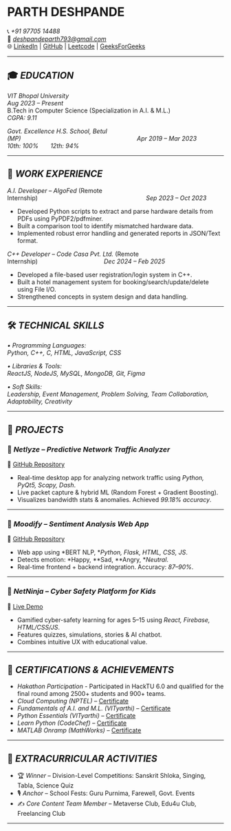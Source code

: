 # PARTH DESHPANDE

📞 *+91 97705 14488*  
📧 *deshpandeparth793@gmail.com*  
🌐 [LinkedIn](https://www.linkedin.com/in/parth-deshpande-93578027b/) | [GitHub](https://github.com/Parth-bot-crypto26/) | [Leetcode](https://leetcode.com/u/parth-bot-crypto-26/) | [GeeksForGeeks](https://www.geeksforgeeks.org/user/parth23bt7uq/)

---

## 🎓 *EDUCATION*

*VIT Bhopal University*                         *Aug 2023 – Present*  
B.Tech in Computer Science (Specialization in A.I. & M.L.)  
*CGPA: 9.11*

*Govt. Excellence H.S. School, Betul (MP)*                    *Apr 2019 – Mar 2023*  
*10th: 100%  12th: 94%*

---

## 💼 *WORK EXPERIENCE*

*A.I. Developer – AlgoFed* (Remote Internship)                  *Sep 2023 – Oct 2023*  
- Developed Python scripts to extract and parse hardware details from PDFs using PyPDF2/pdfminer.  
- Built a comparison tool to identify mismatched hardware data.  
- Implemented robust error handling and generated reports in JSON/Text format.

*C++ Developer – Code Casa Pvt. Ltd.* (Remote Internship)           *Dec 2024 – Feb 2025*  
- Developed a file-based user registration/login system in C++.  
- Built a hotel management system for booking/search/update/delete using File I/O.  
- Strengthened concepts in system design and data handling.

---

## 🛠 *TECHNICAL SKILLS*

*• Programming Languages:*  
*Python, C++, C, HTML, JavaScript, CSS*

*• Libraries & Tools:*  
*ReactJS, NodeJS, MySQL, MongoDB, Git, Figma*

*• Soft Skills:*  
*Leadership, Event Management, Problem Solving, Team Collaboration, Adaptability, Creativity*

---

## 🚀 *PROJECTS*

### 🎯 *Netlyze – Predictive Network Traffic Analyzer*  
🔗 [GitHub Repository](https://github.com/Netlyze/Netlyze)  
- Real-time desktop app for analyzing network traffic using *Python, PyQt5, Scapy, Dash*.  
- Live packet capture & hybrid ML (Random Forest + Gradient Boosting).  
- Visualizes bandwidth stats & anomalies. Achieved *99.18% accuracy*.

---

### 🎯 *Moodify – Sentiment Analysis Web App*  
🔗 [GitHub Repository](https://github.com/Parth-bot-crypto26/Moodify)  
- Web app using *BERT NLP, **Python, Flask, HTML, CSS, JS*.  
- Detects emotion: *Happy, **Sad, **Angry, **Neutral*.  
- Real-time frontend + backend integration. Accuracy: *87–90%*.

---

### 🎯 *NetNinja – Cyber Safety Platform for Kids*  
🔗 [Live Demo](https://netninja-admin.web.app/)  
- Gamified cyber-safety learning for ages 5–15 using *React, Firebase, HTML/CSS/JS*.  
- Features quizzes, simulations, stories & AI chatbot.  
- Combines intuitive UX with educational value.

---

## 🏅 *CERTIFICATIONS & ACHIEVEMENTS*

- *Hakathon Participation* - Participated in HackTU 6.0 and qualified for the final round among 2500+ students and 900+ teams.
- *Cloud Computing (NPTEL)* – [Certificate](https://www.linkedin.com/in/parth-deshpande-93578027b/details/certifications/1718858964321/)  
- *Fundamentals of A.I. and M.L. (VITyarthi)* – [Certificate](https://www.linkedin.com/in/parth-deshpande-93578027b/details/certifications/1718858867590/)  
- *Python Essentials (VITyarthi)* – [Certificate](https://www.linkedin.com/in/parth-deshpande-93578027b/details/certifications/1718857964550/)  
- *Learn Python (CodeChef)* – [Certificate](https://www.linkedin.com/in/parth-deshpande-93578027b/details/certifications/1718858180938/)  
- *MATLAB Onramp (MathWorks)* – [Certificate](https://www.linkedin.com/in/parth-deshpande-93578027b/details/certifications/1718858566584/)  

---

## 🎤 *EXTRACURRICULAR ACTIVITIES*

- 🏆 *Winner* – Division-Level Competitions: Sanskrit Shloka, Singing, Tabla, Science Quiz  
- 🎙 *Anchor* – School Fests: Guru Purnima, Farewell, Govt. Events  
- ✍ *Core Content Team Member* – Metaverse Club, Edu4u Club, Freelancing Club

---
